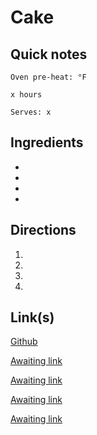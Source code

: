 # Cake

## Quick notes 
```
Oven pre-heat: °F 

x hours

Serves: x
```

## Ingredients
+ 
+ 
+ 
+ 


## Directions
1. 


1. 


1. 


1. 


## Link(s)
[Github](https://github.com/LarryMad/recipes/blob/master/cake-recipe.txt)

[Awaiting link](url)

[Awaiting link](url)

[Awaiting link](url)

[Awaiting link](url)
